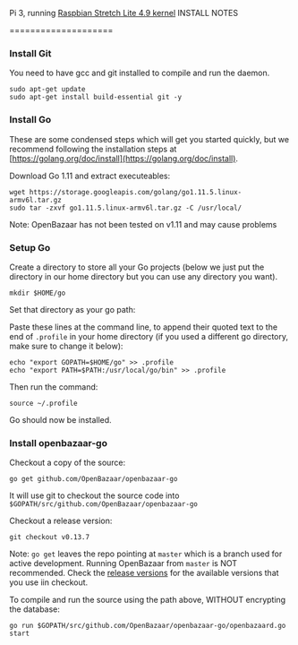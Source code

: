 Pi 3, running [Raspbian Stretch Lite 4.9 kernel](https://www.raspberrypi.org/downloads/raspbian/) INSTALL NOTES

====================

### Install Git

You need to have gcc and git installed to compile and run the daemon.
```
sudo apt-get update
sudo apt-get install build-essential git -y
```

### Install Go

These are some condensed steps which will get you started quickly, but we recommend following the installation steps at [https://golang.org/doc/install](https://golang.org/doc/install).

Download Go 1.11 and extract executeables:
```
wget https://storage.googleapis.com/golang/go1.11.5.linux-armv6l.tar.gz
sudo tar -zxvf go1.11.5.linux-armv6l.tar.gz -C /usr/local/
```

Note: OpenBazaar has not been tested on v1.11 and may cause problems

### Setup Go

Create a directory to store all your Go projects (below we just put the directory in our home directory but you can use any directory you want).

```
mkdir $HOME/go
```

Set that directory as your go path:

Paste these lines at the command line, to append their quoted text to the end of `.profile` in your home directory (if you used a different go directory, make sure to change it below):

```
echo "export GOPATH=$HOME/go" >> .profile
echo "export PATH=$PATH:/usr/local/go/bin" >> .profile
```

Then run the command:
```
source ~/.profile
```

Go should now be installed.

### Install openbazaar-go

Checkout a copy of the source:
```
go get github.com/OpenBazaar/openbazaar-go
```

It will use git to checkout the source code into `$GOPATH/src/github.com/OpenBazaar/openbazaar-go`

Checkout a release version:
```
git checkout v0.13.7
```

Note: `go get` leaves the repo pointing at `master` which is a branch used for active development. Running OpenBazaar from `master` is NOT recommended. Check the [release versions](https://github.com/OpenBazaar/openbazaar-go/releases) for the available versions that you use iin checkout.

To compile and run the source using the path above, WITHOUT encrypting the database:
```
go run $GOPATH/src/github.com/OpenBazaar/openbazaar-go/openbazaard.go start
```
